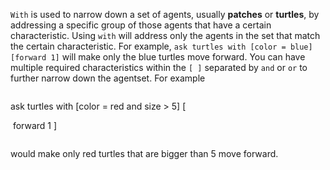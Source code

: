 `With` is used to narrow down a set of agents, usually **patches** or **turtles**, by addressing a specific group of those agents that have a certain characteristic. Using `with` will address only the agents in the set that match the certain characteristic. For example, `ask turtles with [color = blue] [forward 1]` will make only the blue turtles move forward. You can have multiple required characteristics within the `[ ]` separated by `and` or `or` to further narrow down the agentset. For example

```

```

ask turtles with [color = red and size > 5] [ 

​	forward 1 ]

```

```

would make only red turtles that are bigger than 5 move forward.
